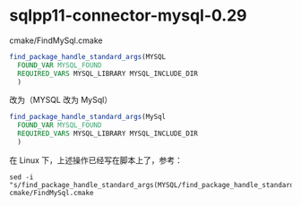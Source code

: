 # sqlpp11-connector-mysql-0.29

cmake/FindMySql.cmake

```cmake
find_package_handle_standard_args(MYSQL
  FOUND_VAR MYSQL_FOUND
  REQUIRED_VARS MYSQL_LIBRARY MYSQL_INCLUDE_DIR
  )
```

改为（MYSQL 改为 MySql）

```cmake
find_package_handle_standard_args(MySql
  FOUND_VAR MYSQL_FOUND
  REQUIRED_VARS MYSQL_LIBRARY MYSQL_INCLUDE_DIR
  )
```



在 Linux 下，上述操作已经写在脚本上了，参考：

```shell
sed -i "s/find_package_handle_standard_args(MYSQL/find_package_handle_standard_args(MySql/g" cmake/FindMySql.cmake
```

